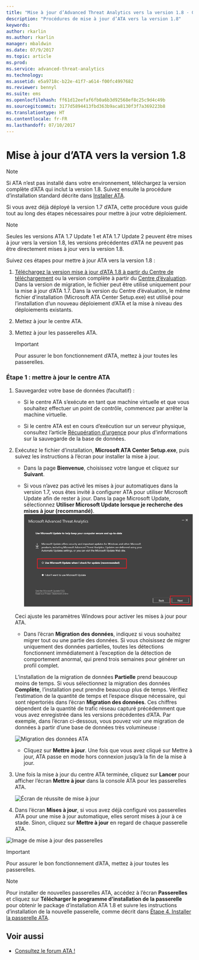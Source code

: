```yaml
---
title: "Mise à jour d’Advanced Threat Analytics vers la version 1.8 - Guide de migration | Microsoft Docs"
description: "Procédures de mise à jour d’ATA vers la version 1.8"
keywords: 
author: rkarlin
ms.author: rkarlin
manager: mbaldwin
ms.date: 07/9/2017
ms.topic: article
ms.prod: 
ms.service: advanced-threat-analytics
ms.technology: 
ms.assetid: e5a9718c-b22e-41f7-a614-f00fc4997682
ms.reviewer: bennyl
ms.suite: ems
ms.openlocfilehash: ff61d12eefaf6fb0a6b3d92568ef8c25c9d4c49b
ms.sourcegitcommit: 3177d5894413fbd363b9aca8130f3f7a369223b8
ms.translationtype: HT
ms.contentlocale: fr-FR
ms.lasthandoff: 07/10/2017
---
```

# Mise à jour d’ATA vers la version 1.8
<a id="updating-ata-to-version-18" class="xliff"></a>

> [!NOTE] 
> Si ATA n’est pas installé dans votre environnement, téléchargez la version complète d’ATA qui inclut la version 1.8. Suivez ensuite la procédure d’installation standard décrite dans [Installer ATA](install-ata-step1.md).

Si vous avez déjà déployé la version 1.7 d’ATA, cette procédure vous guide tout au long des étapes nécessaires pour mettre à jour votre déploiement.

> [!NOTE] 
>  Seules les versions ATA 1.7 Update 1 et ATA 1.7 Update 2 peuvent être mises à jour vers la version 1.8, les versions précédentes d’ATA ne peuvent pas être directement mises à jour vers la version 1.8.

Suivez ces étapes pour mettre à jour ATA vers la version 1.8 :

1.  [Téléchargez la version mise à jour d’ATA 1.8 à partir du Centre de téléchargement](https://www.microsoft.com/download/details.aspx?id=55536) ou la version complète à partir du [Centre d’évaluation](http://www.microsoft.com/evalcenter/evaluate-microsoft-advanced-threat-analytics).<br>
Dans la version de migration, le fichier peut être utilisé uniquement pour la mise à jour d’ATA 1.7. Dans la version du Centre d’évaluation, le même fichier d’installation (Microsoft ATA Center Setup.exe) est utilisé pour l’installation d’un nouveau déploiement d’ATA et la mise à niveau des déploiements existants.

2.  Mettez à jour le centre ATA.

4.  Mettez à jour les passerelles ATA.

    > [!IMPORTANT]
    > Pour assurer le bon fonctionnement d’ATA, mettez à jour toutes les passerelles.

### Étape 1 : mettre à jour le centre ATA
<a id="step-1-update-the-ata-center" class="xliff"></a>

1.  Sauvegardez votre base de données (facultatif) :

    -   Si le centre ATA s’exécute en tant que machine virtuelle et que vous souhaitez effectuer un point de contrôle, commencez par arrêter la machine virtuelle.

    -   Si le centre ATA est en cours d’exécution sur un serveur physique, consultez l’article [Récupération d’urgence](disaster-recovery.md) pour plus d’informations sur la sauvegarde de la base de données.

2.  Exécutez le fichier d’installation, **Microsoft ATA Center Setup.exe**, puis suivez les instructions à l’écran pour installer la mise à jour.

    -  Dans la page **Bienvenue**, choisissez votre langue et cliquez sur **Suivant**.

    -  Si vous n’avez pas activé les mises à jour automatiques dans la version 1.7, vous êtes invité à configurer ATA pour utiliser Microsoft Update afin de rester à jour.  Dans la page Microsoft Update, sélectionnez **Utiliser Microsoft Update lorsque je recherche des mises à jour (recommandé)**.
    ![Image montrant comment maintenir ATA à jour](media/ata_ms_update.png)
     
     Ceci ajuste les paramètres Windows pour activer les mises à jour pour ATA. 
    
    -  Dans l’écran **Migration des données**, indiquez si vous souhaitez migrer tout ou une partie des données. Si vous choisissez de migrer uniquement des données partielles, toutes les détections fonctionnent immédiatement à l’exception de la détection de comportement anormal, qui prend trois semaines pour générer un profil complet.  
    
    L’installation de la migration de données **Partielle** prend beaucoup moins de temps. Si vous sélectionnez la migration des données **Complète**, l’installation peut prendre beaucoup plus de temps. Vérifiez l’estimation de la quantité de temps et l’espace disque nécessaire, qui sont répertoriés dans l’écran **Migration des données**. Ces chiffres dépendent de la quantité de trafic réseau capturé précédemment que vous avez enregistrée dans les versions précédentes d’ATA. Par exemple, dans l’écran ci-dessous, vous pouvez voir une migration de données à partir d’une base de données très volumineuse :
         
    ![Migration des données ATA](media/migration-data-migration.png)

    -  Cliquez sur **Mettre à jour**. Une fois que vous avez cliqué sur Mettre à jour, ATA passe en mode hors connexion jusqu’à la fin de la mise à jour.

4.  Une fois la mise à jour du centre ATA terminée, cliquez sur **Lancer** pour afficher l’écran **Mettre à jour** dans la console ATA pour les passerelles ATA.

    ![Écran de réussite de mise à jour](media/migration-center-success.png)

5.  Dans l’écran **Mises à jour**, si vous avez déjà configuré vos passerelles ATA pour une mise à jour automatique, elles seront mises à jour à ce stade. Sinon, cliquez sur **Mettre à jour** en regard de chaque passerelle ATA.
  
![Image de mise à jour des passerelles](media/migration-update-gw.png)

  
> [!IMPORTANT] 
> Pour assurer le bon fonctionnement d’ATA, mettez à jour toutes les passerelles.
 
> [!NOTE] 
> Pour installer de nouvelles passerelles ATA, accédez à l’écran **Passerelles** et cliquez sur **Télécharger le programme d’installation de la passerelle** pour obtenir le package d’installation ATA 1.8 et suivre les instructions d’installation de la nouvelle passerelle, comme décrit dans [Étape 4. Installer la passerelle ATA](install-ata-step4.md).


## Voir aussi
<a id="see-also" class="xliff"></a>

- [Consultez le forum ATA !](https://social.technet.microsoft.com/Forums/security/home?forum=mata)
